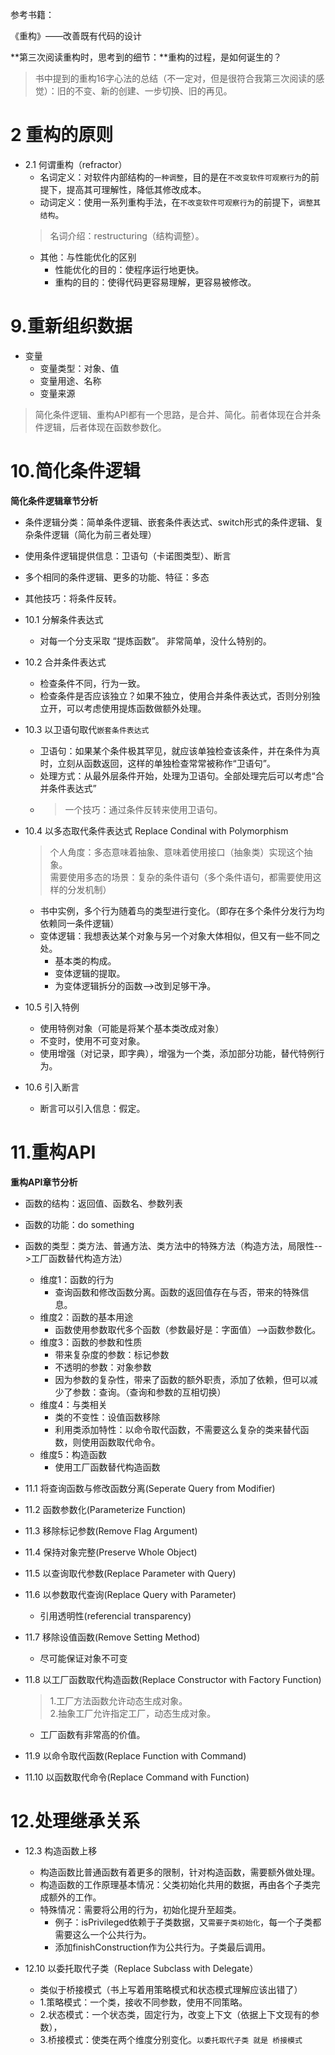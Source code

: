 参考书籍：

《重构》——改善既有代码的设计


**第三次阅读重构时，思考到的细节：**重构的过程，是如何诞生的？  
> 书中提到的重构16字心法的总结（不一定对，但是很符合我第三次阅读的感觉）：旧的不变、新的创建、一步切换、旧的再见。


# 2 重构的原则
- 2.1 何谓重构（refractor）
  - 名词定义：对软件内部结构的`一种调整`，目的是在`不改变软件可观察行为`的前提下，提高其可理解性，降低其修改成本。
  - 动词定义：使用一系列重构手法，在`不改变软件可观察行为`的前提下，`调整其结构`。
  > 名词介绍：restructuring（结构调整）。
  - 其他：与性能优化的区别
    - 性能优化的目的：使程序运行地更快。
    - 重构的目的：使得代码更容易理解，更容易被修改。

# 9.重新组织数据
- 变量
  - 变量类型：对象、值
  - 变量用途、名称
  - 变量来源

> 简化条件逻辑、重构API都有一个思路，是合并、简化。前者体现在合并条件逻辑，后者体现在函数参数化。
# 10.简化条件逻辑
**简化条件逻辑章节分析**
- 条件逻辑分类：简单条件逻辑、嵌套条件表达式、switch形式的条件逻辑、复杂条件逻辑（简化为前三者处理）
- 使用条件逻辑提供信息：卫语句（卡诺图类型）、断言
- 多个相同的条件逻辑、更多的功能、特征：多态
- 其他技巧：将条件反转。

- 10.1 分解条件表达式
  - 对每一个分支采取 “提炼函数”。 非常简单，没什么特别的。
- 10.2 合并条件表达式
  - 检查条件不同，行为一致。
  - 检查条件是否应该独立？如果不独立，使用合并条件表达式，否则分别独立开，可以考虑使用提炼函数做额外处理。
- 10.3 以卫语句取代`嵌套条件表达式`
  - 卫语句：如果某个条件极其罕见，就应该单独检查该条件，并在条件为真时，立刻从函数返回，这样的单独检查常常被称作“卫语句”。
  - 处理方式：从最外层条件开始，处理为卫语句。全部处理完后可以考虑“合并条件表达式”
  - > 一个技巧：通过条件反转来使用卫语句。
- 10.4 以多态取代条件表达式 Replace Condinal with Polymorphism
  > 个人角度：多态意味着抽象、意味着使用接口（抽象类）实现这个抽象。  
  > 需要使用多态的场景：复杂的条件语句（多个条件语句，都需要使用这样的分发机制）
  - 书中实例，多个行为随着鸟的类型进行变化。（即存在多个条件分发行为均依赖同一条件逻辑）
  - 变体逻辑：我想表达某个对象与另一个对象大体相似，但又有一些不同之处。
    - 基本类的构成。
    - 变体逻辑的提取。
    - 为变体逻辑拆分的函数-->改到足够干净。
- 10.5 引入特例
  - 使用特例对象（可能是将某个基本类改成对象）
  - 不变时，使用不可变对象。
  - 使用增强（对记录，即字典），增强为一个类，添加部分功能，替代特例行为。
- 10.6 引入断言
  - 断言可以引入信息：假定。

# 11.重构API
**重构API章节分析**
- 函数的结构：返回值、函数名、参数列表
- 函数的功能：do something
- 函数的类型：类方法、普通方法、类方法中的特殊方法（构造方法，局限性-->工厂函数替代构造方法）
  - 维度1：函数的行为
    - 查询函数和修改函数分离。函数的返回值存在与否，带来的特殊信息。
  - 维度2：函数的基本用途
    - 函数使用参数取代多个函数（参数最好是：字面值）-->函数参数化。
  - 维度3：函数的参数和性质
    - 带来复杂度的参数：标记参数
    - 不透明的参数：对象参数
    - 因为参数的复杂性，带来了函数的额外职责，添加了依赖，但可以减少了参数：查询。（查询和参数的互相切换）
  - 维度4：与类相关
    - 类的不变性：设值函数移除
    - 利用类添加特性：以命令取代函数，不需要这么复杂的类来替代函数，则使用函数取代命令。
  - 维度5：构造函数
    - 使用工厂函数替代构造函数

- 11.1 将查询函数与修改函数分离(Seperate Query from Modifier)
- 11.2 函数参数化(Parameterize Function)
- 11.3 移除标记参数(Remove Flag Argument)
- 11.4 保持对象完整(Preserve Whole Object)
- 11.5 以查询取代参数(Replace Parameter with Query)
- 11.6 以参数取代查询(Replace Query with Parameter)
  - 引用透明性(referencial transparency)
- 11.7 移除设值函数(Remove Setting Method)
  - 尽可能保证对象不可变
- 11.8 以工厂函数取代构造函数(Replace Constructor with Factory Function)
  > 1.工厂方法函数允许动态生成对象。  
  > 2.抽象工厂允许指定工厂，动态生成对象。
  - 工厂函数有非常高的价值。
- 11.9 以命令取代函数(Replace Function with Command)
- 11.10 以函数取代命令(Replace Command with Function)


# 12.处理继承关系

- 12.3 构造函数上移
  - 构造函数比普通函数有着更多的限制，针对构造函数，需要额外做处理。
  - 构造函数的工作原理基本情况：父类初始化共用的数据，再由各个子类完成额外的工作。
  - 特殊情况：需要将公用的行为，初始化提升至超类。
    - 例子：isPrivileged依赖于子类数据，又`需要子类初始化`，每一个子类都需要这么一个公共行为。
    - 添加finishConstruction作为公共行为。子类最后调用。

- 12.10 以委托取代子类（Replace Subclass with Delegate）
  - 类似于桥接模式（书上写着用策略模式和状态模式理解应该出错了）
  - 1.策略模式：一个类，接收不同参数，使用不同策略。
  - 2.状态模式：一个状态类，固定行为，改变上下文（依据上下文现有的参数），
  - 3.桥接模式：使类在两个维度分别变化。`以委托取代子类 就是 桥接模式`